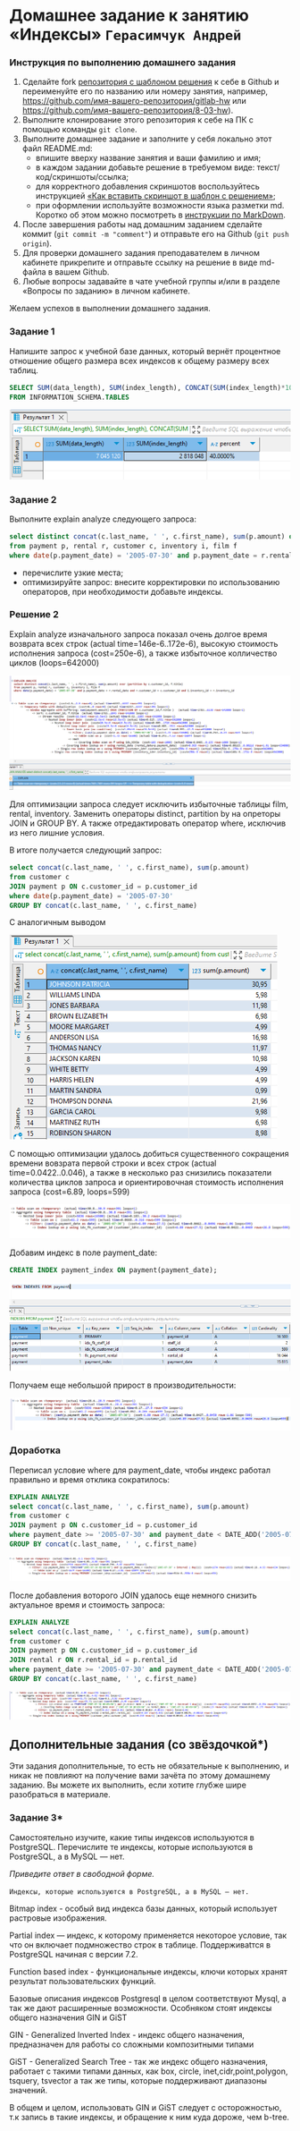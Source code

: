 # Домашнее задание к занятию «Индексы» `Герасимчук Андрей`

### Инструкция по выполнению домашнего задания

1. Сделайте fork [репозитория c шаблоном решения](https://github.com/netology-code/sys-pattern-homework) к себе в Github и переименуйте его по названию или номеру занятия, например, https://github.com/имя-вашего-репозитория/gitlab-hw или https://github.com/имя-вашего-репозитория/8-03-hw).
2. Выполните клонирование этого репозитория к себе на ПК с помощью команды `git clone`.
3. Выполните домашнее задание и заполните у себя локально этот файл README.md:
   - впишите вверху название занятия и ваши фамилию и имя;
   - в каждом задании добавьте решение в требуемом виде: текст/код/скриншоты/ссылка;
   - для корректного добавления скриншотов воспользуйтесь инструкцией [«Как вставить скриншот в шаблон с решением»](https://github.com/netology-code/sys-pattern-homework/blob/main/screen-instruction.md);
   - при оформлении используйте возможности языка разметки md. Коротко об этом можно посмотреть в [инструкции по MarkDown](https://github.com/netology-code/sys-pattern-homework/blob/main/md-instruction.md).
4. После завершения работы над домашним заданием сделайте коммит (`git commit -m "comment"`) и отправьте его на Github (`git push origin`).
5. Для проверки домашнего задания преподавателем в личном кабинете прикрепите и отправьте ссылку на решение в виде md-файла в вашем Github.
6. Любые вопросы задавайте в чате учебной группы и/или в разделе «Вопросы по заданию» в личном кабинете.

Желаем успехов в выполнении домашнего задания.

### Задание 1

Напишите запрос к учебной базе данных, который вернёт процентное отношение общего размера всех индексов к общему размеру всех таблиц.

```sql
SELECT SUM(data_length), SUM(index_length), CONCAT(SUM(index_length)*100/SUM(data_length), '%') AS 'percent'
FROM INFORMATION_SCHEMA.TABLES

```

![1](https://github.com/AndrejGer/Netology/blob/main/SQL/image/3/1.PNG)


### Задание 2

Выполните explain analyze следующего запроса:
```sql
select distinct concat(c.last_name, ' ', c.first_name), sum(p.amount) over (partition by c.customer_id, f.title)
from payment p, rental r, customer c, inventory i, film f
where date(p.payment_date) = '2005-07-30' and p.payment_date = r.rental_date and r.customer_id = c.customer_id and i.inventory_id = r.inventory_id
```
- перечислите узкие места;
- оптимизируйте запрос: внесите корректировки по использованию операторов, при необходимости добавьте индексы.

### Решение 2

Explain analyze изначального запроса показал очень долгое время возврата всех строк (actual time=146e-6..172e-6), высокую стоимость исполнения запроса (cost=250e-6), а также избыточное колличество циклов (loops=642000)

![6](https://github.com/AndrejGer/Netology/blob/main/SQL/image/3/6.PNG)


Для оптимизации запроса следует исключить избыточные таблицы film, rental, inventory.
Заменить операторы distinct, partition by на опреторы JOIN и GROUP BY.
А также отредактировать оператор where, исключив из него лишние условия.

В итоге получается следующий запрос:

```sql
select concat(c.last_name, ' ', c.first_name), sum(p.amount)
from customer c
JOIN payment p ON c.customer_id = p.customer_id
where date(p.payment_date) = '2005-07-30'
GROUP BY concat(c.last_name, ' ', c.first_name)

```

С аналогичным выводом

![7](https://github.com/AndrejGer/Netology/blob/main/SQL/image/3/7.PNG)


С помощью оптимизации удалось добиться существенного сокращения времени вовзрата первой строки и всех строк (actual time=0.0422..0.046), 
а также в несколько раз снизились показатели количества циклов запроса и ориентировочная стоимость исполнения запроса (cost=6.89, loops=599)

![3](https://github.com/AndrejGer/Netology/blob/main/SQL/image/3/3.PNG)


Добавим индекс в поле payment_date:

```sql
CREATE INDEX payment_index ON payment(payment_date);
```

![8](https://github.com/AndrejGer/Netology/blob/main/SQL/image/3/8.PNG)


Получаем еще небольшой прирост в производительности:

![5](https://github.com/AndrejGer/Netology/blob/main/SQL/image/3/5.PNG)


### Доработка

Переписал условие where для payment_date, чтобы индекс работал правильно и время отклика сократилось:

```sql
EXPLAIN ANALYZE
select concat(c.last_name, ' ', c.first_name), sum(p.amount)
from customer c
JOIN payment p ON c.customer_id = p.customer_id
where payment_date >= '2005-07-30' and payment_date < DATE_ADD('2005-07-30', INTERVAL 1 DAY)
GROUP BY concat(c.last_name, ' ', c.first_name)
```
![9](https://github.com/AndrejGer/Netology/blob/main/SQL/image/3/9.PNG)



После добавления воторого JOIN удалось еще немного снизить актуальное время и стоимость запроса:

```sql
EXPLAIN ANALYZE
select concat(c.last_name, ' ', c.first_name), sum(p.amount)
from customer c
JOIN payment p ON c.customer_id = p.customer_id
JOIN rental r ON r.rental_id = p.rental_id
where payment_date >= '2005-07-30' and payment_date < DATE_ADD('2005-07-30', INTERVAL 1 DAY) and p.payment_date = r.rental_date
GROUP BY concat(c.last_name, ' ', c.first_name)
```

![10](https://github.com/AndrejGer/Netology/blob/main/SQL/image/3/10.PNG)




## Дополнительные задания (со звёздочкой*)
Эти задания дополнительные, то есть не обязательные к выполнению, и никак не повлияют на получение вами зачёта по этому домашнему заданию. Вы можете их выполнить, если хотите глубже шире разобраться в материале.

### Задание 3*

Самостоятельно изучите, какие типы индексов используются в PostgreSQL. Перечислите те индексы, которые используются в PostgreSQL, а в MySQL — нет.

*Приведите ответ в свободной форме.*

`Индексы, которые используются в PostgreSQL, а в MySQL — нет.`

Bitmap index - особый вид индекса базы данных, который использует растровые изображения.

Partial index — индекс, к которому применяется некоторое условие, так что он включает подмножество строк в таблице. Поддерживаtтся в PostgreSQL начиная с версии 7.2.

Function based index - функциональные индексы, ключи которых хранят результат пользовательских функций.

Базовые описания индексов Postgresql в целом соответствуют Mysql, а так же дают расширенные возможности. Особняком стоят индексы общего назначения GIN и GiST

GIN - Generalized Inverted Index - индекс общего назначения, предназначен для работы со сложными композитными типами

GiST - Generalized Search Tree - так же индекс общего назначения, работает с такими типами данных, как box, circle, inet,cidr,point,polygon, tsquery, tsvector а так же типы, которые поддерживают диапазоны значений.

В общем и целом, использовать GIN и GiST следует с осторожностью, т.к запись в такие индексы, и обращение к ним куда дороже, чем b-tree.

